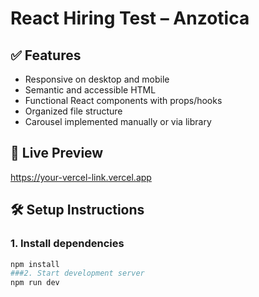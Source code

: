 # React Hiring Test – Anzotica

## ✅ Features
- Responsive on desktop and mobile
- Semantic and accessible HTML
- Functional React components with props/hooks
- Organized file structure
- Carousel implemented manually or via library

## 🚀 Live Preview
https://your-vercel-link.vercel.app

## 🛠️ Setup Instructions

### 1. Install dependencies
```bash
npm install
###2. Start development server
npm run dev
